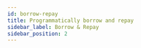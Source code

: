 ```yaml
---
id: borrow-repay
title: Programmatically borrow and repay
sidebar_label: Borrow & Repay
sidebar_position: 2
---
```


